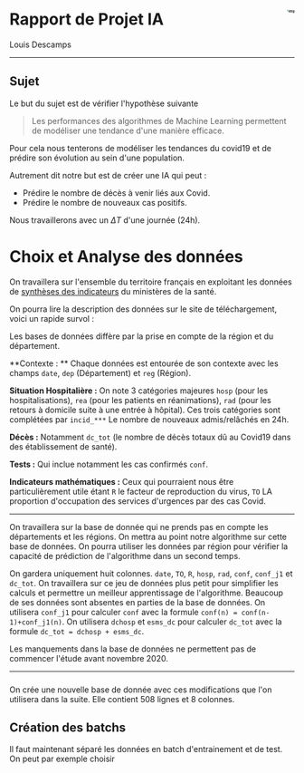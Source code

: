 # Rapport de Projet IA<img src="https://creacampus.fr/wp-content/uploads/2021/07/insa-logo.jpg" alt="img" align="right" align="top" style="zoom:20%;" />

Louis Descamps 

--------------

## Sujet 

Le but du sujet est de vérifier l'hypothèse suivante 

> Les performances des algorithmes de Machine Learning permettent de modéliser une tendance d'une manière efficace. 

Pour cela nous tenterons de modéliser les tendances du covid19 et de prédire son évolution au sein d'une population. 

Autrement dit notre but est de créer une IA qui peut : 

- Prédire le nombre de décès à venir liés aux Covid. 
- Prédire le nombre de nouveaux cas positifs. 

Nous travaillerons avec un $\Delta T$ d'une journée (24h). 

<div style="page-break-after: always; break-after: page;"></div>

# Choix et Analyse des données 

On travaillera sur l'ensemble du territoire français en exploitant les données de [synthèses des indicateurs](https://www.data.gouv.fr/fr/datasets/synthese-des-indicateurs-de-suivi-de-lepidemie-covid-19/?reuses_page=1#community-reuses) du ministères de la santé.

On pourra lire la description des données sur le site de téléchargement, voici un rapide survol : 



Les bases de données diffère par la prise en compte de la région et du département. 

**Contexte : ** Chaque données est entourée de son contexte avec les champs `date`, `dep` (Département) et `reg` (Région). 

**Situation Hospitalière :** On note 3 catégories majeures `hosp` (pour les hospitalisations), `rea` (pour les patients en réanimations), `rad` (pour les retours à domicile suite à une entrée à hôpital). Ces trois catégories sont complétées par `incid_***` Le nombre de nouveaux admis/relâchés en 24h. 

**Décès :** Notamment `dc_tot` (le nombre de décès totaux dû au Covid19 dans des établissement de santé). 

**Tests :** Qui inclue notamment les cas confirmés `conf`. 

**Indicateurs mathématiques :** Ceux qui pourraient nous être particulièrement utile étant `R` le facteur de reproduction du virus, `TO` LA proportion d'occupation des services d'urgences par des cas Covid.  

---------

On travaillera sur la base de donnée qui ne prends pas en compte les départements et les régions. On mettra au point notre algorithme sur cette base de données. On pourra utiliser les données par région pour vérifier la capacité de prédiction de l'algorithme dans un second temps. 



On gardera uniquement huit colonnes.  `date`, `TO`, `R`, `hosp`, `rad`, `conf`, `conf_j1` et `dc_tot`. On travaillera sur ce jeu de données plus petit pour simplifier les calculs et permettre un meilleur apprentissage de l'algorithme. Beaucoup de ses données sont absentes en parties de la base de données. On utilisera `conf_j1` pour calculer `conf` avec la formule `conf(n) = conf(n-1)+conf_j1(n)`. On utilisera  `dchosp` et `esms_dc` pour calculer `dc_tot` avec la formule `dc_tot = dchosp + esms_dc`. 

Les manquements dans la base de données ne permettent pas de commencer l'étude avant novembre 2020. 

-------

### 



On crée une nouvelle base de donnée avec ces modifications que l'on utilisera dans la suite. Elle contient 508 lignes et 8 colonnes. 



## Création des batchs

Il faut maintenant séparé les données en batch d'entrainement et de test. On peut par exemple choisir 
